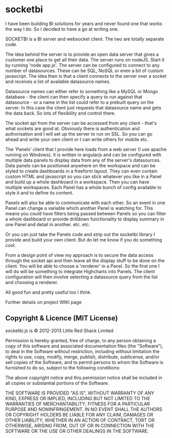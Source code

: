 # socketbi
I have been building BI solutions for years and never found one that works the way I do. So I decided to have a go at writing one.

SOCKETBI is a BI server and websocket client.  The two are totally separate code. 

The idea behind the server is to provide an open data server that gives a customer one place to get all their data. The server runs on nodeJS. Start it by running 'node app.js'. The server can be configured to connect to any number of datasources. These can be SQL, NoSQL or even a bit of custom javascript. The idea then is that a client connects to the server over a socket and receives a list of available datasource names. 

Datasource names can either refer to something like a MySQL or Mongo database - the client can then specify a query to run against that datasource - or a name in the list could refer to a prebuilt query on the server. In this case the client just requests that datasource name and gets the data back. So lots of flexibility and control there.

The socket api from the server can be accessed from any client - that's what sockets are good at. Obviously there is authentication and authorisation and I will set up the server to run on SSL. So you can go ahead and write your own client or I can write others for mobile etc.

The 'Panels' client that I provide here loads from a web server (I use apache running on Windows). It is written in angularjs and can be configured with multiple data panels to display data from any of the server's datasources. Data panels can be positioned anywhere on the workspace and can be styled to create dashboards in a freeform layout. They can even contain custom HTML and javascript so you can stick whatever you like in a Panel and build up a whole dashboard in a workspace. Then you can have multiple workspaces. Each Panel has a whole bunch of config available to style it and to define its content.

Panels will also be able to communicate with each other. So an event in one Panel can change a variable which another Panel is watching for. This means you could have filters being passed between Panels so you can filter a whole dashboard or provide drilldown functionality to display summary in one Panel and detail in another. etc. etc.

Or you can just take the Panels code and strip out the socketbi library I provide and build your own client. But do let me know if you do something cool.

From a design point of view my approach is to secure the data access through the socket api and then leave all the display stuff to be done on the client. You will be able to choose a 'renderer' in a Panel. So the first one I will do will be something to integrate Highcharts into Panels. The client configuration will then involve selecting a datasource query from the list and choosing a renderer.  

All good fun and pretty useful too I think.

Further details on project WIKI page

## Copyright & Licence (MIT License)

socketbi.js is © 2012-2013 Little Red Shack Limited

Permission is hereby granted, free of charge, to any person obtaining a copy of this software and associated documentation files (the "Software"), to deal in the Software without restriction, including without limitation the rights to use, copy, modify, merge, publish, distribute, sublicense, and/or sell copies of the Software, and to permit persons to whom the Software is furnished to do so, subject to the following conditions:

The above copyright notice and this permission notice shall be included in all copies or substantial portions of the Software.

THE SOFTWARE IS PROVIDED "AS IS", WITHOUT WARRANTY OF ANY KIND, EXPRESS OR IMPLIED, INCLUDING BUT NOT LIMITED TO THE WARRANTIES OF MERCHANTABILITY, FITNESS FOR A PARTICULAR PURPOSE AND NONINFRINGEMENT. IN NO EVENT SHALL THE AUTHORS OR COPYRIGHT HOLDERS BE LIABLE FOR ANY CLAIM, DAMAGES OR OTHER LIABILITY, WHETHER IN AN ACTION OF CONTRACT, TORT OR OTHERWISE, ARISING FROM, OUT OF OR IN CONNECTION WITH THE SOFTWARE OR THE USE OR OTHER DEALINGS IN THE SOFTWARE.
